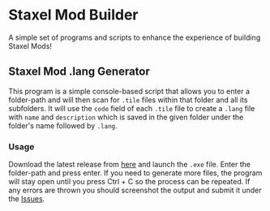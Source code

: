 # Staxel Mod Builder

A simple set of programs and scripts to enhance the experience of building Staxel Mods!

## Staxel Mod .lang Generator
This program is a simple console-based script that allows you to enter a folder-path and will then scan for `.tile` files within that folder and all its subfolders. It will use the `code` field of each `.tile` file to create a `.lang` file with `name` and `description` which is saved in the given folder under the folder's name followed by `.lang`.

### Usage
Download the latest release from [here](https://github.com/Dan6erbond/Staxel-Mod-Builder/releases) and launch the `.exe` file. Enter the folder-path and press enter. If you need to generate more files, the program will stay open until you press Ctrl + C so the process can be repeated. If any errors are thrown you should screenshot the output and submit it under the [Issues](https://github.com/Dan6erbond/Staxel-Mod-Builder/issues).
